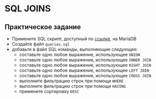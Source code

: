 # SQL JOINS

## Практическое задание
- Примените SQL скрипт, доступный по [ссылке](https://gist.github.com/mahenzon/8bebc905d82c49da4db7556ff6ca6106), на MariaDB
- Создайте файл `queries.sql`
- добавьте в файл SQL команды, выполняющие следующее:
  - составьте одно любое выражение, использующее `UNION`
  - составьте одно любое выражение, использующее `INNER JOIN`
  - составьте одно любое выражение, использующее `RIGHT JOIN`
  - составьте одно любое выражение, использующее `LEFT JOIN`
  - составьте одно любое выражение, использующее `CROSS JOIN`
  - выполните фильтрацию строк при помощи `WHERE`
  - выполните фильтрацию строк при помощи `HAVING`
  - примените сортировку `DESC`
